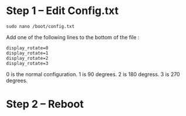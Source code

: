 # Step 1 – Edit Config.txt

`sudo nano /boot/config.txt`

Add one of the following lines to the bottom of the file :

```
display_rotate=0
display_rotate=1
display_rotate=2
display_rotate=3
```

0 is the normal configuration. 1 is 90 degrees. 2 is 180 degress. 3 is 270 degrees.

# Step 2 – Reboot

